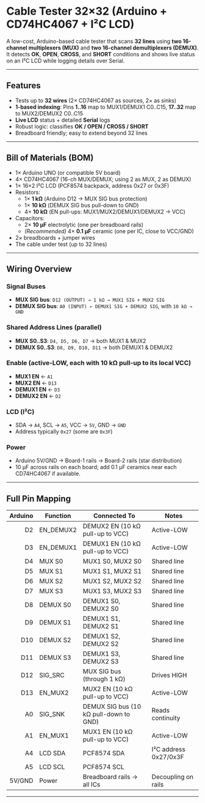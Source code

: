 # Cable Tester 32×32 (Arduino + CD74HC4067 + I²C LCD)

A low-cost, Arduino-based cable tester that scans **32 lines** using **two 16-channel multiplexers (MUX)** and **two 16-channel demultiplexers (DEMUX)**. It detects **OK**, **OPEN**, **CROSS**, and **SHORT** conditions and shows live status on an I²C LCD while logging details over Serial.


---

## Features
- Tests up to **32 wires** (2× CD74HC4067 as sources, 2× as sinks)
- **1-based indexing**: Pins **1..16** map to MUX1/DEMUX1 C0..C15, **17..32** map to MUX2/DEMUX2 C0..C15
- **Live LCD** status + detailed **Serial** logs
- Robust logic: classifies **OK / OPEN / CROSS / SHORT**
- Breadboard friendly; easy to extend beyond 32 lines

---

## Bill of Materials (BOM)
- 1× Arduino UNO (or compatible 5V board)
- 4× CD74HC4067 (16-ch MUX/DEMUX; using 2 as MUX, 2 as DEMUX)
- 1× 16×2 I²C LCD (PCF8574 backpack, address 0x27 or 0x3F)
- Resistors:
  - 1× **1 kΩ** (Arduino D12 → MUX SIG bus protection)
  - 1× **10 kΩ** (DEMUX SIG bus pull-down to GND)
  - 4× **10 kΩ** (EN pull-ups: MUX1/MUX2/DEMUX1/DEMUX2 → VCC)
- Capacitors:
  - 2× **10 µF** electrolytic (one per breadboard rails)
  - *(Recommended)* 4× **0.1 µF** ceramic (one per IC, close to VCC/GND)
- 2× breadboards + jumper wires
- The cable under test (up to 32 lines)

---

## Wiring Overview

### Signal Buses
- **MUX SIG bus**: `D12 (OUTPUT) → 1 kΩ → MUX1 SIG + MUX2 SIG`
- **DEMUX SIG bus**: `A0 (INPUT) ← DEMUX1 SIG + DEMUX2 SIG`, with `10 kΩ → GND`

### Shared Address Lines (parallel)
- **MUX S0..S3**: `D4, D5, D6, D7` → both MUX1 & MUX2
- **DEMUX S0..S3**: `D8, D9, D10, D11` → both DEMUX1 & DEMUX2

### Enable (active-LOW, each with 10 kΩ pull-up to its local VCC)
- **MUX1 EN** ← `A1`
- **MUX2 EN** ← `D13`
- **DEMUX1 EN** ← `D3`
- **DEMUX2 EN** ← `D2`

### LCD (I²C)
- SDA → `A4`, SCL → `A5`, VCC → `5V`, GND → `GND`  
- Address typically `0x27` (some are `0x3F`)

### Power
- Arduino 5V/GND → Board-1 rails → Board-2 rails (star distribution)  
- 10 µF across rails on each board; add 0.1 µF ceramics near each CD74HC4067 if available.

---

## Full Pin Mapping

| Arduino | Function      | Connected To                                  | Notes              |
|--------:|----------------|-----------------------------------------------|--------------------|
| D2      | EN_DEMUX2     | DEMUX2 EN (10 kΩ pull-up to VCC)              | Active-LOW         |
| D3      | EN_DEMUX1     | DEMUX1 EN (10 kΩ pull-up to VCC)              | Active-LOW         |
| D4      | MUX S0        | MUX1 S0, MUX2 S0                              | Shared line        |
| D5      | MUX S1        | MUX1 S1, MUX2 S1                              | Shared line        |
| D6      | MUX S2        | MUX1 S2, MUX2 S2                              | Shared line        |
| D7      | MUX S3        | MUX1 S3, MUX2 S3                              | Shared line        |
| D8      | DEMUX S0      | DEMUX1 S0, DEMUX2 S0                          | Shared line        |
| D9      | DEMUX S1      | DEMUX1 S1, DEMUX2 S1                          | Shared line        |
| D10     | DEMUX S2      | DEMUX1 S2, DEMUX2 S2                          | Shared line        |
| D11     | DEMUX S3      | DEMUX1 S3, DEMUX2 S3                          | Shared line        |
| D12     | SIG_SRC       | MUX SIG bus (through 1 kΩ)                    | Drives HIGH        |
| D13     | EN_MUX2       | MUX2 EN (10 kΩ pull-up to VCC)                | Active-LOW         |
| A0      | SIG_SNK       | DEMUX SIG bus (10 kΩ pull-down to GND)        | Reads continuity   |
| A1      | EN_MUX1       | MUX1 EN (10 kΩ pull-up to VCC)                | Active-LOW         |
| A4      | LCD SDA       | PCF8574 SDA                                   | I²C address 0x27/0x3F |
| A5      | LCD SCL       | PCF8574 SCL                                   |                    |
| 5V/GND  | Power         | Breadboard rails → all ICs                    | Decoupling on rails|

---
